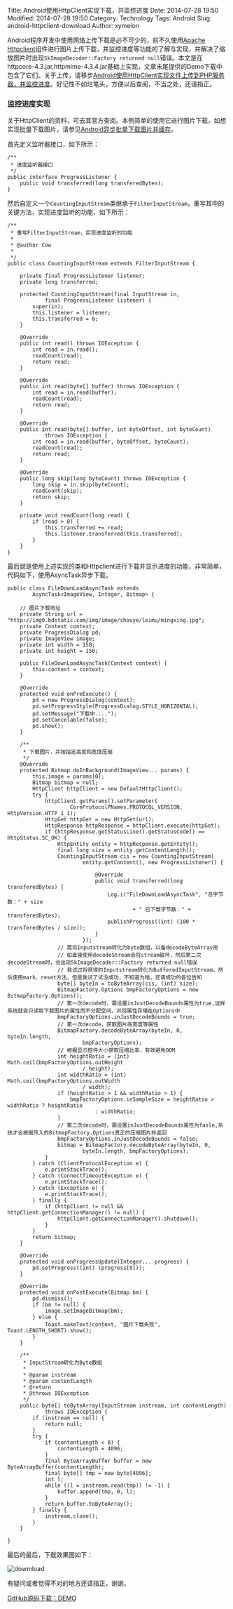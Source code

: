 Title: Android使用HttpClient实现下载，并监控进度
Date: 2014-07-28 19:50
Modified: 2014-07-28 19:50
Category: Technology
Tags: Android
Slug: android-httpclient-download
Author: xymelon

Android程序开发中使用网络上传下载是必不可少的，前不久使用[Apache Httpclient](http://hc.apache.org/)组件进行图片上传下载，并监控进度等功能的了解与实现，并解决了缩放图片时出现`SkImageDecoder::Factory returned null`错误。本文是在httpcore-4.3.jar,httpmime-4.3.4.jar基础上实现，文章末尾提供的Demo下载中包含了它们。关于上传，请移步[Android使用HttpClient实现文件上传到PHP服务器，并监控进度](http://www.xycoding.com/articles/2014/07/29/android-httpclient-upload/)。好记性不如烂笔头，方便以后查阅，不当之处，还请指正。

<!-- PELICAN_END_SUMMARY -->

### 监控进度实现 ###

关于HttpClient的资料，可去其官方查阅。本例简单的使用它进行图片下载，如想实现批量下载图片，请参见[Android异步批量下载图片并缓存](http://www.xycoding.com/articles/2014/07/29/android-async-images-download/)。

首先定义监听器接口，如下所示：

	/**
	 * 进度监听器接口
	 */
	public interface ProgressListener {
		public void transferred(long transferedBytes);
	}

然后自定义一个`CountingInputStream`类继承于`FilterInputStream`，重写其中的关键方法，实现进度监听的功能，如下所示：

	/**
	 * 重写FilterInputStream，实现进度监听的功能
	 * 
	 * @author Cow
	 * 
	 */
	public class CountingInputStream extends FilterInputStream {
	
		private final ProgressListener listener;
		private long transferred;
	
		protected CountingInputStream(final InputStream in,
				final ProgressListener listener) {
			super(in);
			this.listener = listener;
			this.transferred = 0;
		}
	
		@Override
		public int read() throws IOException {
			int read = in.read();
			readCount(read);
			return read;
		}
	
		@Override
		public int read(byte[] buffer) throws IOException {
			int read = in.read(buffer);
			readCount(read);
			return read;
		}
	
		@Override
		public int read(byte[] buffer, int byteOffset, int byteCount)
				throws IOException {
			int read = in.read(buffer, byteOffset, byteCount);
			readCount(read);
			return read;
		}
	
		@Override
		public long skip(long byteCount) throws IOException {
			long skip = in.skip(byteCount);
			readCount(skip);
			return skip;
		}
	
		private void readCount(long read) {
			if (read > 0) {
				this.transferred += read;
				this.listener.transferred(this.transferred);
			}
		}
	}

最后就是使用上述实现的类和Httpclient进行下载并显示进度的功能，非常简单，代码如下，使用AsyncTask异步下载。

	public class FileDownLoadAsyncTask extends
			AsyncTask<ImageView, Integer, Bitmap> {
	
		// 图片下载地址
		private String url = "http://img0.bdstatic.com/img/image/shouye/leimu/mingxing.jpg";
		private Context context;
		private ProgressDialog pd;
		private ImageView image;
		private int width = 150;
		private int height = 150;
	
		public FileDownLoadAsyncTask(Context context) {
			this.context = context;
		}
	
		@Override
		protected void onPreExecute() {
			pd = new ProgressDialog(context);
			pd.setProgressStyle(ProgressDialog.STYLE_HORIZONTAL);
			pd.setMessage("下载中....");
			pd.setCancelable(false);
			pd.show();
		}
	
		/**
		 * 下载图片，并按指定高度和宽度压缩
		 */
		@Override
		protected Bitmap doInBackground(ImageView... params) {
			this.image = params[0];
			Bitmap bitmap = null;
			HttpClient httpClient = new DefaultHttpClient();
			try {
				httpClient.getParams().setParameter(
						CoreProtocolPNames.PROTOCOL_VERSION, HttpVersion.HTTP_1_1);
				HttpGet httpGet = new HttpGet(url);
				HttpResponse httpResponse = httpClient.execute(httpGet);
				if (httpResponse.getStatusLine().getStatusCode() == HttpStatus.SC_OK) {
					HttpEntity entity = httpResponse.getEntity();
					final long size = entity.getContentLength();
					CountingInputStream cis = new CountingInputStream(
							entity.getContent(), new ProgressListener() {
	
								@Override
								public void transferred(long transferedBytes) {
									Log.i("FileDownLoadAsyncTask", "总字节数：" + size
											+ " 已下载字节数：" + transferedBytes);
									publishProgress((int) (100 * transferedBytes / size));
								}
							});
					// 需将Inputstream转化为byte数组，以备decodeByteArray用
					// 如直接使用decodeStream会将stream破坏，然后第二次decodeStream时，会出现SkImageDecoder::Factory returned null错误
					// 我试过将获得的Inputstream转化为BufferedInputStream，然后使用mark、reset方法，但是我试了试没成功，不知道为啥，还请成功的各位告知
					byte[] byteIn = toByteArray(cis, (int) size);
					BitmapFactory.Options bmpFactoryOptions = new BitmapFactory.Options();
					// 第一次decode时，需设置inJustDecodeBounds属性为true,这样系统就会只读取下载图片的属性而不分配空间，并将属性存储在Options中
					bmpFactoryOptions.inJustDecodeBounds = true;
					// 第一次decode，获取图片高宽度等属性
					BitmapFactory.decodeByteArray(byteIn, 0, byteIn.length,
							bmpFactoryOptions);
					// 根据显示控件大小获取压缩比率，有效避免OOM
					int heightRatio = (int) Math.ceil(bmpFactoryOptions.outHeight
							/ height);
					int widthRatio = (int) Math.ceil(bmpFactoryOptions.outWidth
							/ width);
					if (heightRatio > 1 && widthRatio > 1) {
						bmpFactoryOptions.inSampleSize = heightRatio > widthRatio ? heightRatio
								: widthRatio;
					}
					// 第二次decode时，需设置inJustDecodeBounds属性为fasle,系统才会根据传入的BitmapFactory.Options真正的压缩图片并返回
					bmpFactoryOptions.inJustDecodeBounds = false;
					bitmap = BitmapFactory.decodeByteArray(byteIn, 0,
							byteIn.length, bmpFactoryOptions);
				}
			} catch (ClientProtocolException e) {
				e.printStackTrace();
			} catch (ConnectTimeoutException e) {
				e.printStackTrace();
			} catch (Exception e) {
				e.printStackTrace();
			} finally {
				if (httpClient != null && httpClient.getConnectionManager() != null) {
					httpClient.getConnectionManager().shutdown();
				}
			}
			return bitmap;
		}
	
		@Override
		protected void onProgressUpdate(Integer... progress) {
			pd.setProgress((int) (progress[0]));
		}
	
		@Override
		protected void onPostExecute(Bitmap bm) {
			pd.dismiss();
			if (bm != null) {
				image.setImageBitmap(bm);
			} else {
				Toast.makeText(context, "图片下载失败", Toast.LENGTH_SHORT).show();
			}
		}
	
		/**
		 * InputStream转化为Byte数组
		 * 
		 * @param instream
		 * @param contentLength
		 * @return
		 * @throws IOException
		 */
		public byte[] toByteArray(InputStream instream, int contentLength)
				throws IOException {
			if (instream == null) {
				return null;
			}
			try {
				if (contentLength < 0) {
					contentLength = 4096;
				}
				final ByteArrayBuffer buffer = new ByteArrayBuffer(contentLength);
				final byte[] tmp = new byte[4096];
				int l;
				while ((l = instream.read(tmp)) != -1) {
					buffer.append(tmp, 0, l);
				}
				return buffer.toByteArray();
			} finally {
				instream.close();
			}
		}
	
	}

最后的最后，下载效果图如下：

![dowmload](/images/image-download.png)

有疑问或者觉得不对的地方还请指正，谢谢。

<a href="https://github.com/cowfighting/ImageWithProgress" target="_blank">GitHub源码下载：DEMO</a>